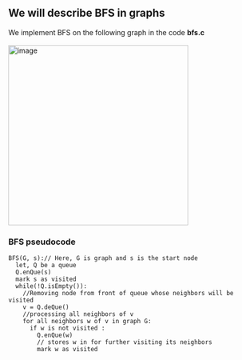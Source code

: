 ## We will describe BFS in graphs
We implement BFS on the following graph in the code <b>bfs.c</b><br><br>
<img width="360" alt="image" src="https://user-images.githubusercontent.com/83173038/171701357-4d399d77-aced-4d28-afe3-c44ed915c226.png">
### BFS pseudocode
```
BFS(G, s):// Here, G is graph and s is the start node
  let, Q be a queue
  Q.enQue(s)
  mark s as visited
  while(!Q.isEmpty()):
    //Removing node from front of queue whose neighbors will be visited 
    v = Q.deQue()
    //processing all neighbors of v
    for all neighbors w of v in graph G:
      if w is not visited :
        Q.enQue(w)
        // stores w in for further visiting its neighbors
        mark w as visited
```
